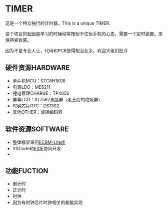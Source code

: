 # TIMER

这是一个特立独行的计时器。This is a unique TIMER.


这个项目的起因是学习的时候经常按耐不住玩手机的心态，需要一个定时装置，来保持紧张感。

因为不是专业人士，代码和PCB显得相当业余，欢迎大佬们批评

## 硬件资源HARDWARE

- 单片机MCU：STC8H1K08
- 电源LDO：ME6211
- 锂电管理CHARGE：TP4056
- 屏幕LCD：ST7567液晶屏（老王店的垃圾屏）
- 时钟芯片RTC：DS1302
- 其他OTHER：旋转编码器

## 软件资源SOFTWARE

- 整体框架采用[ECBM-Lite库](https://gitee.com/ecbm/ecbm-library-lite)
- VSCode和[EIDE](https://github.com/github0null/eide)协同开发
- 

## 功能FUCTION

- 倒计时
- 正计时
- 时钟
- 因为有时钟芯片时钟相关的都能实现
